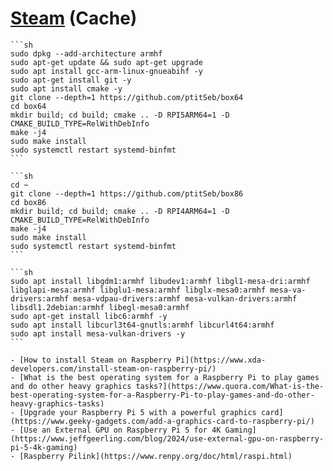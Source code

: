 # [Steam](https://store.steampowered.com/) (Cache)

````{tab} Ubuntu 24 ARM
```sh
sudo dpkg --add-architecture armhf
sudo apt-get update && sudo apt-get upgrade
sudo apt install gcc-arm-linux-gnueabihf -y
sudo apt-get install git -y
sudo apt install cmake -y
git clone --depth=1 https://github.com/ptitSeb/box64
cd box64
mkdir build; cd build; cmake .. -D RPI5ARM64=1 -D CMAKE_BUILD_TYPE=RelWithDebInfo
make -j4
sudo make install
sudo systemctl restart systemd-binfmt
```

```sh
cd ~
git clone --depth=1 https://github.com/ptitSeb/box86
cd box86
mkdir build; cd build; cmake .. -D RPI4ARM64=1 -D CMAKE_BUILD_TYPE=RelWithDebInfo
make -j4
sudo make install
sudo systemctl restart systemd-binfmt
```

```sh
sudo apt install libgdm1:armhf libudev1:armhf libgl1-mesa-dri:armhf libglapi-mesa:armhf libglu1-mesa:armhf libglx-mesa0:armhf mesa-va-drivers:armhf mesa-vdpau-drivers:armhf mesa-vulkan-drivers:armhf libsdl1.2debian:armhf libegl-mesa0:armhf
sudo apt-get install libc6:armhf -y
sudo apt install libcurl3t64-gnutls:armhf libcurl4t64:armhf
sudo apt install mesa-vulkan-drivers -y
```

- [How to install Steam on Raspberry Pi](https://www.xda-developers.com/install-steam-on-raspberry-pi/)
- [What is the best operating system for a Raspberry Pi to play games and do other heavy graphics tasks?](https://www.quora.com/What-is-the-best-operating-system-for-a-Raspberry-Pi-to-play-games-and-do-other-heavy-graphics-tasks)
- [Upgrade your Raspberry Pi 5 with a powerful graphics card](https://www.geeky-gadgets.com/add-a-graphics-card-to-raspberry-pi/)
- [Use an External GPU on Raspberry Pi 5 for 4K Gaming](https://www.jeffgeerling.com/blog/2024/use-external-gpu-on-raspberry-pi-5-4k-gaming)
- [Raspberry Pilink](https://www.renpy.org/doc/html/raspi.html)
````